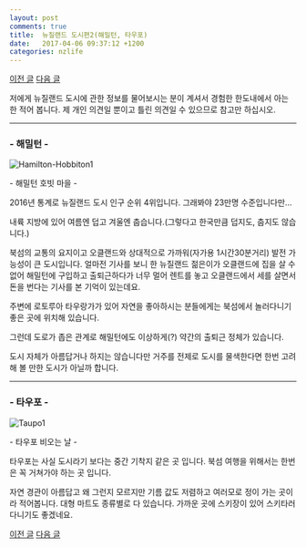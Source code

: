 ```yaml
---
layout: post
comments: true
title:  뉴질랜드 도시편2(해밀턴, 타우포)
date:   2017-04-06 09:37:12 +1200
categories: nzlife
---
```


<a href="{{ site.github.url }}/nzlife/2017/04/06/AucklandNWellington.html" class="page-change">이전 글</a>
<a href="{{ site.github.url }}/nzlife/2017/04/06/WhanganuiNPalmerstonNorth.html" class="page-change">다음 글</a>

저에게 뉴질랜드 도시에 관한 정보를 물어보시는 분이 계셔서 경험한 한도내에서 아는 한 적어 봅니다. 제 개인 의견일 뿐이고 틀린 의견일 수 있으므로 참고만 하십시오.
<hr>
<div class="post-head">
    <h3>- 해밀턴 -</h3>
    <img src="{{ site.url }}/assets/images/Hamilton-Hobbiton1.jpg" alt="Hamilton-Hobbiton1"/>
    <p class="image-description">- 해밀턴 호빗 마을 -</p>
</div>

2016년 통계로 뉴질랜드 도시 인구 순위 4위입니다. 그래봐야 23만명 수준입니다만...

내륙 지방에 있어 여름엔 덥고 겨울엔 춥습니다.(그렇다고 한국만큼 덥지도, 춥지도 않습니다.)

북섬의 교통의 요지이고 오클랜드와 상대적으로 가까워(자가용 1시간30분거리) 발전 가능성이 큰 도시입니다. 얼마전 기사를 보니 한 뉴질랜드 젊은이가 오클랜드에 집을 살 수 없어 해밀턴에 구입하고 출퇴근하다가 너무 멀어 렌트를 놓고 오클랜드에서 세를 살면서 돈을 번다는 기사를 본 기억이 있는데요.

주변에 로토루아 타우랑가가 있어 자연을 좋아하시는 분들에게는 북섬에서 놀러다니기 좋은 곳에 위치해 있습니다.

그런데 도로가 좁은 관계로 해밀턴에도 이상하게(?) 약간의 출퇴근 정체가 있습니다.

도시 자체가 아름답거나 하지는 않습니다만 거주를 전제로 도시를 물색한다면 한번 고려해 볼 만한 도시가 아닐까 합니다.
<hr>
<div class="post-head">
    <h3>- 타우포 -</h3>
    <img src="{{ site.url }}/assets/images/Taupo1.jpg" alt="Taupo1"/>
    <p class="image-description">- 타우포 비오는 날 -</p>
</div>

타우포는 사실 도시라기 보다는 중간 기착지 같은 곳 입니다. 북섬 여행을 위해서는 한번은 꼭 거쳐가야 하는 곳 입니다.

자연 경관이 아름답고 왜 그런지 모르지만 기름 값도 저렴하고 여러모로 정이 가는 곳이라 적어봅니다. 대형 마트도 종류별로 다 있습니다. 가까운 곳에 스키장이 있어 스키타러 다니기도 좋겠네요.

<a href="{{ site.github.url }}/nzlife/2017/04/06/AucklandNWellington.html" class="page-change">이전 글</a>
<a href="{{ site.github.url }}/nzlife/2017/04/06/WhanganuiNPalmerstonNorth.html" class="page-change">다음 글</a>